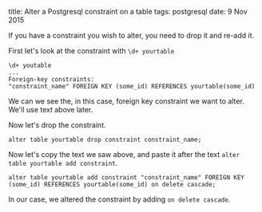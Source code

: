 title: Alter a Postgresql constraint on a table
tags: postgresql
date: 9 Nov 2015

If you have a constraint you wish to alter, you need to drop it and re-add it.

First let's look at the constraint with ``\d+ yourtable``

    \d+ youtable
    ...
    Foreign-key constraints:
    "constraint_name" FOREIGN KEY (some_id) REFERENCES yourtable(some_id)

We can we see the, in this case, foreign key constraint we want to alter. We'll use text above later.

Now let's drop the constraint.

    alter table yourtable drop constraint constraint_name;
    
Now let's copy the text we saw above, and paste it after the text ``alter table yourtable add constraint``.

    alter table yourtable add constraint "constraint_name" FOREIGN KEY (some_id) REFERENCES yourtable(some_id) on delete cascade;

In our case, we altered the constraint by adding ``on delete cascade``.

